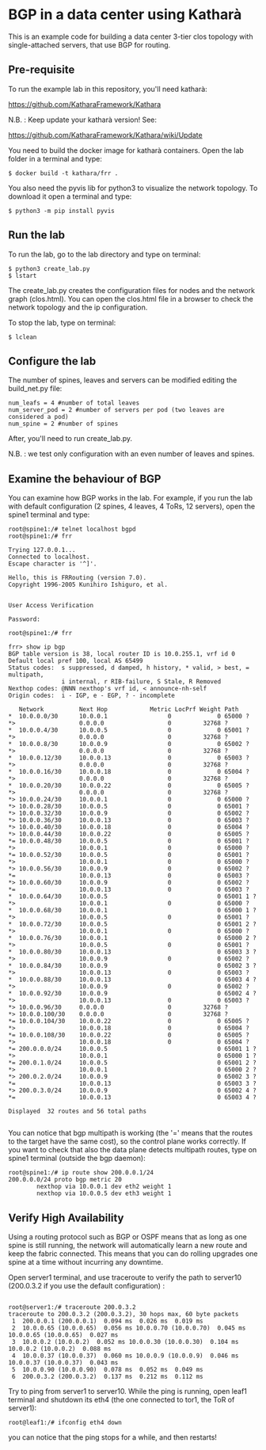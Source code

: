 # BGP in a data center using Katharà 
This is an example code for building a data center 3-tier clos topology with single-attached servers, that use BGP for routing.


## Pre-requisite

To run the example lab in this repository, you'll need katharà: 
 
https://github.com/KatharaFramework/Kathara

N.B. : Keep update your katharà version! See: 

https://github.com/KatharaFramework/Kathara/wiki/Update


You need to build the docker image for katharà containers. Open the lab folder in a terminal and type: 

```
$ docker build -t kathara/frr .

```
You also need the pyvis lib for python3 to visualize the network topology. To download it open a terminal and type: 

```
$ python3 -m pip install pyvis

```

## Run the lab
To run the lab, go to the lab directory and type on terminal: 

```
$ python3 create_lab.py
$ lstart

```
The create_lab.py creates the configuration files for nodes and the network graph (clos.html).
You can open the clos.html file in a browser to check the network topology and the ip configuration.

To stop the lab, type on terminal: 

```
$ lclean

```

## Configure the lab
The number of spines, leaves and servers can be modified editing the build_net.py file: 

```
num_leafs = 4 #number of total leaves
num_server_pod = 2 #number of servers per pod (two leaves are considered a pod)
num_spine = 2 #number of spines

```
After, you'll need to run create_lab.py.

N.B. : we test only configuration with an even number of leaves and spines. 


## Examine the behaviour of BGP 
You can examine how BGP works in the lab. For example, if you run the lab with default configuration (2 spines, 4 leaves, 4 ToRs, 12 servers), open the spine1 terminal and type: 


```
root@spine1:/# telnet localhost bgpd 
root@spine1:/# frr 

Trying 127.0.0.1...
Connected to localhost.
Escape character is '^]'.

Hello, this is FRRouting (version 7.0).
Copyright 1996-2005 Kunihiro Ishiguro, et al.


User Access Verification

Password: 

root@spine1:/# frr

frr> show ip bgp
BGP table version is 38, local router ID is 10.0.255.1, vrf id 0
Default local pref 100, local AS 65499
Status codes:  s suppressed, d damped, h history, * valid, > best, = multipath,
               i internal, r RIB-failure, S Stale, R Removed
Nexthop codes: @NNN nexthop's vrf id, < announce-nh-self
Origin codes:  i - IGP, e - EGP, ? - incomplete

   Network          Next Hop            Metric LocPrf Weight Path
*  10.0.0.0/30      10.0.0.1                 0             0 65000 ?
*>                  0.0.0.0                  0         32768 ?
*  10.0.0.4/30      10.0.0.5                 0             0 65001 ?
*>                  0.0.0.0                  0         32768 ?
*  10.0.0.8/30      10.0.0.9                 0             0 65002 ?
*>                  0.0.0.0                  0         32768 ?
*  10.0.0.12/30     10.0.0.13                0             0 65003 ?
*>                  0.0.0.0                  0         32768 ?
*  10.0.0.16/30     10.0.0.18                0             0 65004 ?
*>                  0.0.0.0                  0         32768 ?
*  10.0.0.20/30     10.0.0.22                0             0 65005 ?
*>                  0.0.0.0                  0         32768 ?
*> 10.0.0.24/30     10.0.0.1                 0             0 65000 ?
*> 10.0.0.28/30     10.0.0.5                 0             0 65001 ?
*> 10.0.0.32/30     10.0.0.9                 0             0 65002 ?
*> 10.0.0.36/30     10.0.0.13                0             0 65003 ?
*> 10.0.0.40/30     10.0.0.18                0             0 65004 ?
*> 10.0.0.44/30     10.0.0.22                0             0 65005 ?
*= 10.0.0.48/30     10.0.0.5                 0             0 65001 ?
*>                  10.0.0.1                 0             0 65000 ?
*= 10.0.0.52/30     10.0.0.5                 0             0 65001 ?
*>                  10.0.0.1                 0             0 65000 ?
*> 10.0.0.56/30     10.0.0.9                 0             0 65002 ?
*=                  10.0.0.13                0             0 65003 ?
*> 10.0.0.60/30     10.0.0.9                 0             0 65002 ?
*=                  10.0.0.13                0             0 65003 ?
*  10.0.0.64/30     10.0.0.5                               0 65001 1 ?
*>                  10.0.0.1                 0             0 65000 ?
*  10.0.0.68/30     10.0.0.1                               0 65000 1 ?
*>                  10.0.0.5                 0             0 65001 ?
*  10.0.0.72/30     10.0.0.5                               0 65001 2 ?
*>                  10.0.0.1                 0             0 65000 ?
*  10.0.0.76/30     10.0.0.1                               0 65000 2 ?
*>                  10.0.0.5                 0             0 65001 ?
*  10.0.0.80/30     10.0.0.13                              0 65003 3 ?
*>                  10.0.0.9                 0             0 65002 ?
*  10.0.0.84/30     10.0.0.9                               0 65002 3 ?
*>                  10.0.0.13                0             0 65003 ?
*  10.0.0.88/30     10.0.0.13                              0 65003 4 ?
*>                  10.0.0.9                 0             0 65002 ?
*  10.0.0.92/30     10.0.0.9                               0 65002 4 ?
*>                  10.0.0.13                0             0 65003 ?
*> 10.0.0.96/30     0.0.0.0                  0         32768 ?
*> 10.0.0.100/30    0.0.0.0                  0         32768 ?
*= 10.0.0.104/30    10.0.0.22                0             0 65005 ?
*>                  10.0.0.18                0             0 65004 ?
*= 10.0.0.108/30    10.0.0.22                0             0 65005 ?
*>                  10.0.0.18                0             0 65004 ?
*= 200.0.0.0/24     10.0.0.5                               0 65001 1 ?
*>                  10.0.0.1                               0 65000 1 ?
*= 200.0.1.0/24     10.0.0.5                               0 65001 2 ?
*>                  10.0.0.1                               0 65000 2 ?
*> 200.0.2.0/24     10.0.0.9                               0 65002 3 ?
*=                  10.0.0.13                              0 65003 3 ?
*> 200.0.3.0/24     10.0.0.9                               0 65002 4 ?
*=                  10.0.0.13                              0 65003 4 ?

Displayed  32 routes and 56 total paths


```

You can notice that bgp multipath is working (the '=' means that the routes to the target have the same cost), so the control plane works correctly. 
If you want to check that also the data plane detects multipath routes, type on spine1 terminal (outside the bgp daemon): 

```
root@spine1:/# ip route show 200.0.0.1/24
200.0.0.0/24 proto bgp metric 20 
        nexthop via 10.0.0.1 dev eth2 weight 1 
        nexthop via 10.0.0.5 dev eth3 weight 1 
```

## Verify High Availability

Using a routing protocol such as BGP or OSPF means that as long as one spine is still running, the network will automatically learn a new route and keep the fabric connected. This means that you can do rolling upgrades one spine at a time without incurring any downtime.

Open server1 terminal, and use traceroute to verify the path to server10 (200.0.3.2 if you use the default configuration) :

```

root@server1:/# traceroute 200.0.3.2
traceroute to 200.0.3.2 (200.0.3.2), 30 hops max, 60 byte packets
 1  200.0.0.1 (200.0.0.1)  0.094 ms  0.026 ms  0.019 ms
 2  10.0.0.65 (10.0.0.65)  0.056 ms 10.0.0.70 (10.0.0.70)  0.045 ms 10.0.0.65 (10.0.0.65)  0.027 ms
 3  10.0.0.2 (10.0.0.2)  0.052 ms 10.0.0.30 (10.0.0.30)  0.104 ms 10.0.0.2 (10.0.0.2)  0.088 ms
 4  10.0.0.37 (10.0.0.37)  0.060 ms 10.0.0.9 (10.0.0.9)  0.046 ms 10.0.0.37 (10.0.0.37)  0.043 ms
 5  10.0.0.90 (10.0.0.90)  0.078 ms  0.052 ms  0.049 ms
 6  200.0.3.2 (200.0.3.2)  0.137 ms  0.212 ms  0.112 ms

```

Try to ping from server1 to server10. While the ping is running, open leaf1 terminal and shutdown its eth4 (the one connected to tor1, the ToR of server1):

```
root@leaf1:/# ifconfig eth4 down

```

you can notice that the ping stops for a while, and then restarts! 